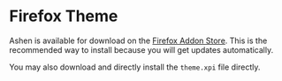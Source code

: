 # Firefox Theme

Ashen is available for download on the
[Firefox Addon Store](https://addons.mozilla.org/en-US/firefox/addon/ashen/).
This is the recommended way to install because you will get updates
automatically.

You may also download and directly install the `theme.xpi` file directly.
